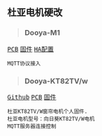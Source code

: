 
## 杜亚电机硬改 

> ### Dooya-M1
<kbd><a href="./attachments/Hardware/cover/KT82ESP.zip" target="_blank">PCB</a></kbd>
<kbd><a href="./attachments/Hardware/cover/m1.7z" target="_blank">固件</a></kbd>
<kbd><a href="./attachments/Hardware/cover_m1.yaml" target="_blank">HA配置</a></kbd>
<!-- <kbd>[官网](./attachments/cover_m1.yaml)</kbd> -->

```
MQTT协议接入
```

> ### Dooya-KT82TV/w
<kbd>[Github](https://github.com/qlwz/esp_cover)</kbd>
<kbd><a href="./attachments/Hardware/cover/KT82ESP.zip" target="_blank">PCB</a></kbd>
<kbd><a href="./attachments/Hardware/cover/KT82TVw.7z" target="_blank">固件</a></kbd>
```
杜亚KT82TV/W窗帘电机个人固件.
杜亚电机型号：向日葵KT82TV/W电机
MQTT服务器连接控制
```

<!-- ## 杜亚电机软改
### [*Dooya-M1*]()
<kbd><a href="./attachments/KT82ESP.zip" target="_blank">PCB</a></kbd>
<kbd><a href="./attachments/m1.7z" target="_blank">固件</a></kbd>
<kbd><a href="./attachments/cover_m1.yaml" target="_blank">HA配置</a></kbd>
<!-- <kbd>[官网](./attachments/cover_m1.yaml)</kbd> -->

